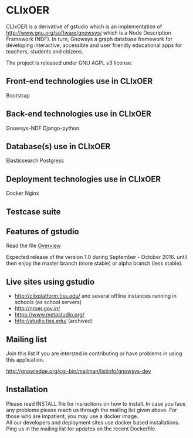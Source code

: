 # CLIxOER

CLIxOER is a derivative of gstudio which is an implementation of http://www.gnu.org/software/gnowsys/
which is a Node Description Framework (NDF). In turn, Gnowsys a graph database framework for developing interactive, accessible and user friendly educational apps for teachers, students and citizens. 

The project is released under GNU AGPL v3 license.

Front-end technologies use in CLIxOER
-------------------------------------
Bootstrap

Back-end technologies use in CLIxOER
------------------------------------
Gnowsys-NDF
Django-python

Database(s) use in CLIxOER
--------------------------
Elasticsearch
Postgress

Deployment technologies use in CLIxOER
--------------------------------------
Docker
Nginx

Testcase suite
--------------




Features of gstudio
-------------------

Read the file [Overview](https://github.com/gnowledge/gstudio/blob/master/doc/index.org)

Expected release of the version 1.0 during September - October 2016. until then
enjoy the master branch (more stable) or alpha branch (less stable).

Live sites using gstudio
------------------------

- http://clixplatform.tiss.edu/ and several offline instances running in schools (as school servers)
- http://nroer.gov.in/
- https://www.metastudio.org/
- http://studio.tiss.edu/ (archived)

Mailing list
------------

Join this list if you are intersted in contributing or have problems
in using this application.

http://gnowledge.org/cgi-bin/mailman/listinfo/gnowsys-dev

Installation
------------

Please read INSTALL file for insructions on how to install. In case
you face any problems please reach us through the mailing list given
above.  For those who are impatient, you may use a docker image.  
All our developers and deployment sites use docker based installations. 
Ping us in the mailing list for updates on the recent Dockerfile. 

